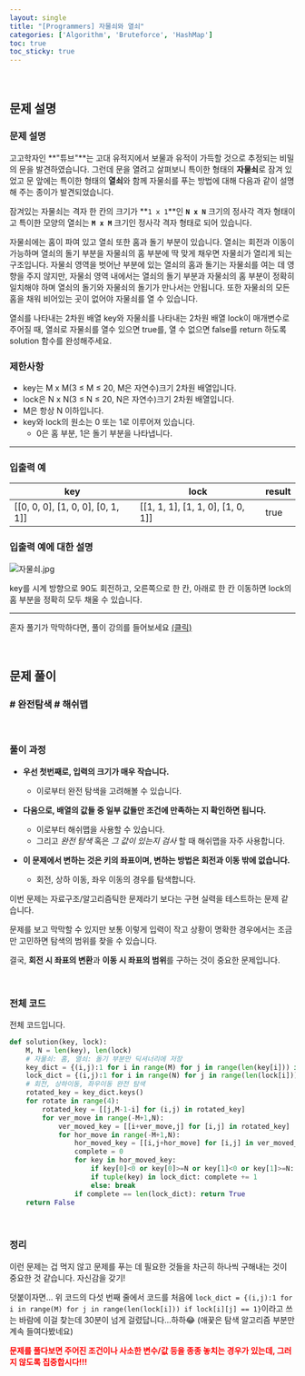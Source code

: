 ```yaml
---
layout: single
title: "[Programmers] 자물쇠와 열쇠"
categories: ['Algorithm', 'Bruteforce', 'HashMap']
toc: true
toc_sticky: true
---
```




<br>

## 문제 설명

### 문제 설명

고고학자인 **"튜브"**는 고대 유적지에서 보물과 유적이 가득할 것으로 추정되는 비밀의 문을 발견하였습니다. 그런데 문을 열려고 살펴보니 특이한 형태의 **자물쇠**로 잠겨 있었고 문 앞에는 특이한 형태의 **열쇠**와 함께 자물쇠를 푸는 방법에 대해 다음과 같이 설명해 주는 종이가 발견되었습니다.

잠겨있는 자물쇠는 격자 한 칸의 크기가 **`1 x 1`**인 **`N x N`** 크기의 정사각 격자 형태이고 특이한 모양의 열쇠는 **`M x M`** 크기인 정사각 격자 형태로 되어 있습니다.

자물쇠에는 홈이 파여 있고 열쇠 또한 홈과 돌기 부분이 있습니다. 열쇠는 회전과 이동이 가능하며 열쇠의 돌기 부분을 자물쇠의 홈 부분에 딱 맞게 채우면 자물쇠가 열리게 되는 구조입니다. 자물쇠 영역을 벗어난 부분에 있는 열쇠의 홈과 돌기는 자물쇠를 여는 데 영향을 주지 않지만, 자물쇠 영역 내에서는 열쇠의 돌기 부분과 자물쇠의 홈 부분이 정확히 일치해야 하며 열쇠의 돌기와 자물쇠의 돌기가 만나서는 안됩니다. 또한 자물쇠의 모든 홈을 채워 비어있는 곳이 없어야 자물쇠를 열 수 있습니다.

열쇠를 나타내는 2차원 배열 key와 자물쇠를 나타내는 2차원 배열 lock이 매개변수로 주어질 때, 열쇠로 자물쇠를 열수 있으면 true를, 열 수 없으면 false를 return 하도록 solution 함수를 완성해주세요.

### 제한사항

* key는 M x M(3 ≤ M ≤ 20, M은 자연수)크기 2차원 배열입니다.
* lock은 N x N(3 ≤ N ≤ 20, N은 자연수)크기 2차원 배열입니다.
* M은 항상 N 이하입니다.
* key와 lock의 원소는 0 또는 1로 이루어져 있습니다.
  * 0은 홈 부분, 1은 돌기 부분을 나타냅니다.

------

### 입출력 예

| key                               | lock                              | result |
| --------------------------------- | --------------------------------- | ------ |
| [[0, 0, 0], [1, 0, 0], [0, 1, 1]] | [[1, 1, 1], [1, 1, 0], [1, 0, 1]] | true   |

### 입출력 예에 대한 설명

![자물쇠.jpg](https://grepp-programmers.s3.amazonaws.com/files/production/469703690b/79f2f473-5d13-47b9-96e0-a10e17b7d49a.jpg)

key를 시계 방향으로 90도 회전하고, 오른쪽으로 한 칸, 아래로 한 칸 이동하면 lock의 홈 부분을 정확히 모두 채울 수 있습니다.

------

혼자 풀기가 막막하다면, 풀이 강의를 들어보세요 [(클릭)](https://programmers.co.kr/learn/courses/10336?utm_source=programmers&utm_medium=test_course10336&utm_campaign=course_10336)

<br>

## 문제 풀이

### \# 완전탐색 \# 해쉬맵

<br>

### 풀이 과정

* **우선 첫번째로, 입력의 크기가 매우 작습니다.**
  * 이로부터 완전 탐색을 고려해볼 수 있습니다. 
* **다음으로, 배열의 값들 중 일부 값들만 조건에 만족하는 지 확인하면 됩니다.**
  * 이로부터 해쉬맵을 사용할 수 있습니다. 
  * 그리고 _완전 탐색_ 혹은 _그 값이 있는지 검사_ 할 때 해쉬맵을 자주 사용합니다. 

* **이 문제에서 변하는 것은 키의 좌표이며, 변하는 방법은 회전과 이동 밖에 없습니다.**
  * 회전, 상하 이동, 좌우 이동의 경우를 탐색합니다. 


이번 문제는 자료구조/알고리즘틱한 문제라기 보다는 구현 실력을 테스트하는 문제 같습니다. 

문제를 보고 막막할 수 있지만 보통 이렇게 입력이 작고 상황이 명확한 경우에서는 조금만 고민하면 탐색의 범위를 찾을 수 있습니다. 

결국, **회전 시 좌표의 변환**과 **이동 시 좌표의 범위**를 구하는 것이 중요한 문제입니다. 

<br>

### 전체 코드

전체 코드입니다. 

```python
def solution(key, lock):
    M, N = len(key), len(lock)
    # 자물쇠: 홈, 열쇠: 돌기 부분만 딕셔너리에 저장
    key_dict = {(i,j):1 for i in range(M) for j in range(len(key[i])) if key[i][j] == 1}
    lock_dict = {(i,j):1 for i in range(N) for j in range(len(lock[i])) if lock[i][j] == 0}
    # 회전, 상하이동, 좌우이동 완전 탐색
    rotated_key = key_dict.keys()
    for rotate in range(4):
        rotated_key = [[j,M-1-i] for (i,j) in rotated_key]
        for ver_move in range(-M+1,N):
            ver_moved_key = [[i+ver_move,j] for [i,j] in rotated_key]
            for hor_move in range(-M+1,N):
                hor_moved_key = [[i,j+hor_move] for [i,j] in ver_moved_key]
                complete = 0
                for key in hor_moved_key:
                    if key[0]<0 or key[0]>=N or key[1]<0 or key[1]>=N: continue
                    if tuple(key) in lock_dict: complete += 1
                    else: break
                if complete == len(lock_dict): return True
    return False
```

<br>

### 정리

이런 문제는 겁 먹지 않고 문제를 푸는 데 필요한 것들을 차근히 하나씩 구해내는 것이 중요한 것 같습니다. 자신감을 갖기!

덧붙이자면... 위 코드의 다섯 번째 줄에서 코드를 처음에 `lock_dict = {(i,j):1 for i in range(M) for j in range(len(lock[i])) if lock[i][j] == 1}`이라고 쓰는 바람에 이걸 찾는데 30분이 넘게 걸렸답니다...하하😂 (애꿎은 탐색 알고리즘 부분만 계속 들여다봤네요)

<span style="color:red">**문제를 풀다보면 주어진 조건이나 사소한 변수/값 등을 종종 놓치는 경우가 있는데, 그러지 않도록 집중합시다!!!**</span>







